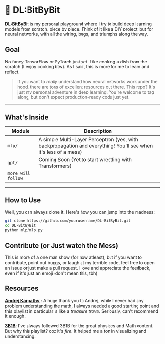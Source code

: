 # 🧠 DL:BitByBit

**DL:BitByBit** is my personal playground where I try to build deep learning models from scratch, piece by piece. Think of it like a DIY project, but for neural networks, with all the wiring, bugs, and triumphs along the way. 

## Goal

No fancy TensorFlow or PyTorch just yet. Like cooking a dish from the scratch (I enjoy cooking btw). As I said, this is more for me to learn and reflect.

> If you want to *really* understand how neural networks work under the hood, there are tons of excellent resources out there. This repo? It's just my personal adventure in deep learning. You're welcome to tag along, but don't expect production-ready code just yet.

---

## What's Inside

| Module | Description |
|--------|-------------|
| `mlp/` | A simple Multi-Layer Perceptron (yes, with backpropagation and everything! You'll see when it's less of a mess) |
| `gpt/` | Coming Soon (Yet to start wrestling with Transformers) |
|`more will follow`| |
---

## How to Use

Well, you can always clone it. Here's how you can jump into the madness:

```bash
git clone https://github.com/yourusername/DL-BitByBit.git
cd DL-BitByBit
python mlp/mlp.py
```

## Contribute (or Just watch the Mess)

This is more of a one man show (for now atleast), but if you want to contribute, point out buggs, or laugh at my terrible code, feel free to open an issue or just make a pull request. I love and appreciate the feedback, even if it's just an emoji (don't mean this, tbh)

## Resources

[**Andrej Karpathy**](https://www.youtube.com/playlist?list=PLAqhIrjkxbuWI23v9cThsA9GvCAUhRvKZ) : A huge thank you to Andrej, while I never had any problem understanding the math, I always needed a good starting point and this playlist in particular is like a *treasure trove*. Seriously, can't recommend it enough. 

[**3B1B**](https://www.youtube.com/playlist?list=PLZHQObOWTQDNU6R1_67000Dx_ZCJB-3pi): I've always followed 3B1B for the great physiscs and Math content. But why this playlist? coz it's *fire*. It helped me a ton in visualizing and understanding.